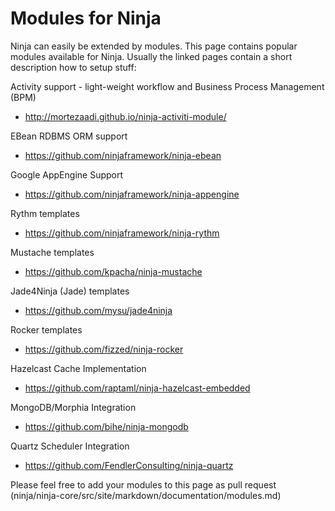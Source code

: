 Modules for Ninja
=================

Ninja can easily be extended by modules. This page contains popular modules
available for Ninja. Usually the linked pages contain
a short description how to setup stuff:


Activity support - light-weight workflow and Business Process Management (BPM)

 * http://mortezaadi.github.io/ninja-activiti-module/ 


EBean RDBMS ORM support

 * https://github.com/ninjaframework/ninja-ebean
 
 
Google AppEngine Support

 * https://github.com/ninjaframework/ninja-appengine
 
 
Rythm templates

 * https://github.com/ninjaframework/ninja-rythm
 
 
Mustache templates

 * https://github.com/kpacha/ninja-mustache


Jade4Ninja (Jade) templates

 * https://github.com/mysu/jade4ninja

Rocker templates

 * https://github.com/fizzed/ninja-rocker
 
Hazelcast Cache Implementation

 * https://github.com/raptaml/ninja-hazelcast-embedded
 
MongoDB/Morphia Integration

 * https://github.com/bihe/ninja-mongodb

Quartz Scheduler Integration

 * https://github.com/FendlerConsulting/ninja-quartz
 

<div class="alert alert-info">
Please feel free to add your modules to this page as pull request 
(ninja/ninja-core/src/site/markdown/documentation/modules.md)
</div>
